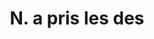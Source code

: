 ---
layout: post
title: N. a pris les des
director: Alain Robbe-Grillet
year: 1971
cover: https://images.mubicdn.net/images/film/87663/cache-40723-1593180119/image-w1280.jpg
---